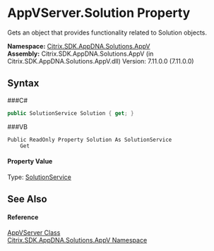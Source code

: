 # AppVServer.Solution Property 
 

Gets an object that provides functionality related to Solution objects.

**Namespace:**&nbsp;<a href="N_Citrix_SDK_AppDNA_Solutions_AppV">Citrix.SDK.AppDNA.Solutions.AppV</a><br />**Assembly:**&nbsp;Citrix.SDK.AppDNA.Solutions.AppV (in Citrix.SDK.AppDNA.Solutions.AppV.dll) Version: 7.11.0.0 (7.11.0.0)

## Syntax

###C#
```csharp
public SolutionService Solution { get; }
```

###VB
```vbnet
Public ReadOnly Property Solution As SolutionService
	Get
```


#### Property Value
Type: <a href="T_Citrix_SDK_AppDNA_SolutionService">SolutionService</a>

## See Also


#### Reference
<a href="T_Citrix_SDK_AppDNA_Solutions_AppV_AppVServer">AppVServer Class</a><br /><a href="N_Citrix_SDK_AppDNA_Solutions_AppV">Citrix.SDK.AppDNA.Solutions.AppV Namespace</a><br />